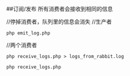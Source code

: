 ##订阅/发布
所有消费者会接收到相同的信息

//停掉消费者，队列里的信息会消失
//生产者
```text
php emit_log.php
```
//两个消费者
```text
php receive_logs.php > logs_from_rabbit.log

php receive_logs.php
```

